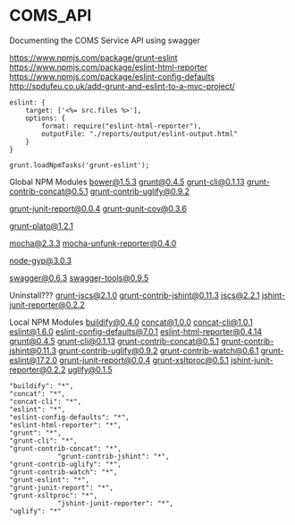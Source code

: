 # COMS_API
Documenting the COMS Service API using swagger

https://www.npmjs.com/package/grunt-eslint
https://www.npmjs.com/package/eslint-html-reporter
https://www.npmjs.com/package/eslint-config-defaults
http://spdufeu.co.uk/add-grunt-and-eslint-to-a-mvc-project/

    eslint: {
        target: ['<%= src.files %>'],
        options: {
            format: require("eslint-html-reporter"),
            outputFile: "./reports/output/eslint-output.html"
        }
    }

    grunt.loadNpmTasks('grunt-eslint');


Global NPM Modules
bower@1.5.3
grunt@0.4.5
grunt-cli@0.1.13
grunt-contrib-concat@0.5.1
grunt-contrib-uglify@0.9.2

grunt-junit-report@0.0.4
grunt-qunit-cov@0.3.6

grunt-plato@1.2.1

mocha@2.3.3
mocha-unfunk-reporter@0.4.0

node-gyp@3.0.3

swagger@0.6.3
swagger-tools@0.9.5

Uninstall???
grunt-jscs@2.1.0
grunt-contrib-jshint@0.11.3
jscs@2.2.1
jshint-junit-reporter@0.2.2

Local NPM Modules
buildify@0.4.0
concat@1.0.0
concat-cli@1.0.1
eslint@1.6.0
eslint-config-defaults@7.0.1
eslint-html-reporter@0.4.14
grunt@0.4.5
grunt-cli@0.1.13
grunt-contrib-concat@0.5.1
grunt-contrib-jshint@0.11.3
grunt-contrib-uglify@0.9.2
grunt-contrib-watch@0.6.1
grunt-eslint@17.2.0
grunt-junit-report@0.0.4
grunt-xsltproc@0.5.1
jshint-junit-reporter@0.2.2
uglify@0.1.5


    "buildify": "*",
    "concat": "*",
    "concat-cli": "*",
    "eslint": "*",
    "eslint-config-defaults": "*",
    "eslint-html-reporter": "*",
    "grunt": "*",
    "grunt-cli": "*",
    "grunt-contrib-concat": "*",
			    "grunt-contrib-jshint": "*",
    "grunt-contrib-uglify": "*",
    "grunt-contrib-watch": "*",
    "grunt-eslint": "*",
    "grunt-junit-report": "*",
    "grunt-xsltproc": "*",
			    "jshint-junit-reporter": "*",
    "uglify": "*"
